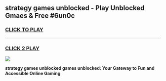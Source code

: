 
## strategy games unblocked - Play Unblocked Gmaes & Free #6un0c
<h3>
<a href="https://news.freeplayer.one?title=strategy_games_unblocked&ref=03M">CLICK TO PLAY</a></h3>
<hr>

<h3>
<a href="https://news.freeplayer.one?title=strategy_games_unblocked&ref=03M">CLICK 2 PLAY</a>
  
</h3>

<a href="https://news.freeplayer.one?title=strategy_games_unblocked&ref=03M"><img src="https://clearcache.store/games.png"></a>


**strategy games unblocked games unblocked: Your Gateway to Fun and Accessible Online Gaming**
